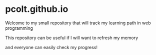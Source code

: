 # pcolt.github.io

Welcome to my small repository that will track my learning path in web programming

This repository can be useful if I will want to refresh my memory 

and everyone can easily check my progress!
